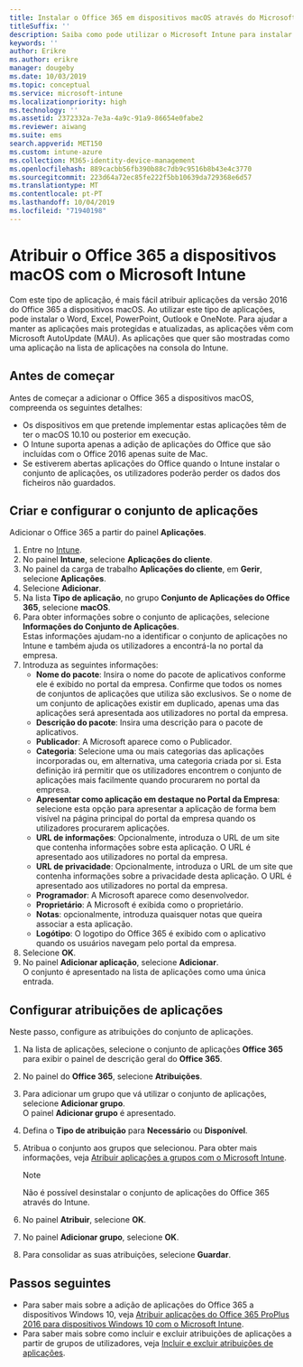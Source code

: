```yaml
---
title: Instalar o Office 365 em dispositivos macOS através do Microsoft Intune
titleSuffix: ''
description: Saiba como pode utilizar o Microsoft Intune para instalar as aplicações do Office 365 em dispositivos macOS.
keywords: ''
author: Erikre
ms.author: erikre
manager: dougeby
ms.date: 10/03/2019
ms.topic: conceptual
ms.service: microsoft-intune
ms.localizationpriority: high
ms.technology: ''
ms.assetid: 2372332a-7e3a-4a9c-91a9-86654e0fabe2
ms.reviewer: aiwang
ms.suite: ems
search.appverid: MET150
ms.custom: intune-azure
ms.collection: M365-identity-device-management
ms.openlocfilehash: 889cacbb56fb390b88c7db9c9516b8b43e4c3770
ms.sourcegitcommit: 223d64a72ec85fe222f5bb10639da729368e6d57
ms.translationtype: MT
ms.contentlocale: pt-PT
ms.lasthandoff: 10/04/2019
ms.locfileid: "71940198"
---
```

# <a name="assign-office-365-to-macos-devices-with-microsoft-intune"></a>Atribuir o Office 365 a dispositivos macOS com o Microsoft Intune

Com este tipo de aplicação, é mais fácil atribuir aplicações da versão 2016 do Office 365 a dispositivos macOS. Ao utilizar este tipo de aplicações, pode instalar o Word, Excel, PowerPoint, Outlook e OneNote. Para ajudar a manter as aplicações mais protegidas e atualizadas, as aplicações vêm com Microsoft AutoUpdate (MAU). As aplicações que quer são mostradas como uma aplicação na lista de aplicações na consola do Intune.


## <a name="before-you-start"></a>Antes de começar

Antes de começar a adicionar o Office 365 a dispositivos macOS, compreenda os seguintes detalhes:

- Os dispositivos em que pretende implementar estas aplicações têm de ter o macOS 10.10 ou posterior em execução.
- O Intune suporta apenas a adição de aplicações do Office que são incluídas com o Office 2016 apenas suite de Mac.
- Se estiverem abertas aplicações do Office quando o Intune instalar o conjunto de aplicações, os utilizadores poderão perder os dados dos ficheiros não guardados.

## <a name="create-and-configure-the-app-suite"></a>Criar e configurar o conjunto de aplicações

Adicionar o Office 365 a partir do painel **Aplicações**.
1. Entre no [Intune](https://go.microsoft.com/fwlink/?linkid=2090973).
3. No painel **Intune**, selecione **Aplicações do cliente**.
4. No painel da carga de trabalho **Aplicações do cliente**, em **Gerir**, selecione **Aplicações**. 
5. Selecione **Adicionar**.
6. Na lista **Tipo de aplicação**, no grupo **Conjunto de Aplicações do Office 365**, selecione **macOS**.
7. Para obter informações sobre o conjunto de aplicações, selecione **Informações do Conjunto de Aplicações**.  
    Estas informações ajudam-no a identificar o conjunto de aplicações no Intune e também ajuda os utilizadores a encontrá-la no portal da empresa.
8. Introduza as seguintes informações:
    - **Nome do pacote**: Insira o nome do pacote de aplicativos conforme ele é exibido no portal da empresa. Confirme que todos os nomes de conjuntos de aplicações que utiliza são exclusivos. Se o nome de um conjunto de aplicações existir em duplicado, apenas uma das aplicações será apresentada aos utilizadores no portal da empresa.
    - **Descrição do pacote**: Insira uma descrição para o pacote de aplicativos.
    - **Publicador**: A Microsoft aparece como o Publicador.
    - **Categoria**: Selecione uma ou mais categorias das aplicações incorporadas ou, em alternativa, uma categoria criada por si. Esta definição irá permitir que os utilizadores encontrem o conjunto de aplicações mais facilmente quando procurarem no portal da empresa.
    - **Apresentar como aplicação em destaque no Portal da Empresa**: selecione esta opção para apresentar a aplicação de forma bem visível na página principal do portal da empresa quando os utilizadores procurarem aplicações.
    - **URL de informações**: Opcionalmente, introduza o URL de um site que contenha informações sobre esta aplicação. O URL é apresentado aos utilizadores no portal da empresa.
    - **URL de privacidade**: Opcionalmente, introduza o URL de um site que contenha informações sobre a privacidade desta aplicação. O URL é apresentado aos utilizadores no portal da empresa.
    - **Programador**: A Microsoft aparece como desenvolvedor.
    - **Proprietário**: A Microsoft é exibida como o proprietário.
    - **Notas**: opcionalmente, introduza quaisquer notas que queira associar a esta aplicação.
    - **Logótipo**: O logotipo do Office 365 é exibido com o aplicativo quando os usuários navegam pelo portal da empresa.
9. Selecione **OK**.
10. No painel **Adicionar aplicação**, selecione **Adicionar**.  
    O conjunto é apresentado na lista de aplicações como uma única entrada.

## <a name="configure-app-assignments"></a>Configurar atribuições de aplicações

Neste passo, configure as atribuições do conjunto de aplicações. 

1. Na lista de aplicações, selecione o conjunto de aplicações **Office 365** para exibir o painel de descrição geral do **Office 365**.
2. No painel do **Office 365**, selecione **Atribuições**.
3. Para adicionar um grupo que vá utilizar o conjunto de aplicações, selecione **Adicionar grupo**.  
    O painel **Adicionar grupo** é apresentado.
4. Defina o **Tipo de atribuição** para **Necessário** ou **Disponível**.
5. Atribua o conjunto aos grupos que selecionou. Para obter mais informações, veja [Atribuir aplicações a grupos com o Microsoft Intune](apps-deploy.md).

    >[!Note]
    > Não é possível desinstalar o conjunto de aplicações do Office 365 através do Intune.

5. No painel **Atribuir**, selecione **OK**.
6. No painel **Adicionar grupo**, selecione **OK**.
7. Para consolidar as suas atribuições, selecione **Guardar**.

## <a name="next-steps"></a>Passos seguintes

- Para saber mais sobre a adição de aplicações do Office 365 a dispositivos Windows 10, veja [Atribuir aplicações do Office 365 ProPlus 2016 para dispositivos Windows 10 com o Microsoft Intune](apps-add-office365.md).
- Para saber mais sobre como incluir e excluir atribuições de aplicações a partir de grupos de utilizadores, veja [Incluir e excluir atribuições de aplicações](apps-inc-exl-assignments.md).
